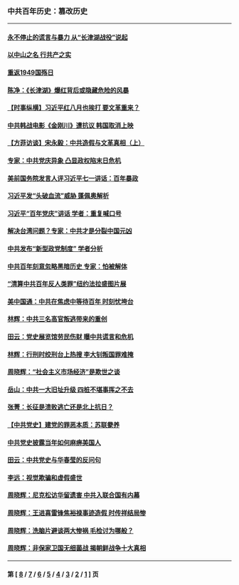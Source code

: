 ### 中共百年历史：篡改历史
---
#### [永不停止的谎言与暴力 从“长津湖战役”说起](../../pages/nf1176115/n13494094.md?03100430) 
#### [以中山之名 行共产之实](../../pages/nf1176115/n13346437.md?03100430) 
#### [重返1949国殇日](../../pages/nf1176115/n13346372.md?03100430) 
#### [陈净：《长津湖》爆红背后或隐藏危险的风暴](../../pages/nf1176115/n13314364.md?03100430) 
#### [【时事纵横】习近平红八月也挨打 要文革重来？](../../pages/nf1176115/n13231393.md?03100430) 
#### [中共韩战电影《金刚川》遭抗议 韩国取消上映](../../pages/nf1176115/n13219114.md?03100430) 
#### [【方菲访谈】宋永毅：中共造假与文革真相（上）](../../pages/nf1176115/n13200760.md?03100430) 
#### [专家：中共党庆异象 凸显政权陷末日危机](../../pages/nf1176115/n13067084.md?03100430) 
#### [美前国务院发言人评习近平七一讲话：百年暴政](../../pages/nf1176115/n13066986.md?03100430) 
#### [习近平发“头破血流”威胁 蓬佩奥解析](../../pages/nf1176115/n13063604.md?03100430) 
#### [习近平“百年党庆”讲话 学者：重复喊口号](../../pages/nf1176115/n13061411.md?03100430) 
#### [解决台湾问题？专家：中共才是分裂中国元凶](../../pages/nf1176115/n13060811.md?03100430) 
#### [中共发布“新型政党制度” 学者分析](../../pages/nf1176115/n13056354.md?03100430) 
#### [中共百年刻意忽略黑暗历史 专家：怕被解体](../../pages/nf1176115/n13056056.md?03100430) 
#### [“清算中共百年反人类罪”纽约法拉盛图片展](../../pages/nf1176115/n13052220.md?03100430) 
#### [美中国通：中共在焦虑中等待百年 时刻忧垮台](../../pages/nf1176115/n13048820.md?03100430) 
#### [林辉：中共三名高官叛逃带来的重创](../../pages/nf1176115/n13035206.md?03100430) 
#### [田云：党史展览馆劳民伤财 曝中共谎言和危机](../../pages/nf1176115/n13033900.md?03100430) 
#### [林辉：行刑时绞刑台上热搜 李大钊叛国罪难掩](../../pages/nf1176115/n13031965.md?03100430) 
#### [周晓辉：“社会主义市场经济”是欺世之谈](../../pages/nf1176115/n13024090.md?03100430) 
#### [岳山：中共一大旧址升级 四桩不堪事挥之不去](../../pages/nf1176115/n13021697.md?03100430) 
#### [张菁：长征是溃败逃亡还是北上抗日？](../../pages/nf1176115/n13020585.md?03100430) 
#### [【中共党史】建党的罪恶本质：苏联豢养](../../pages/nf1176115/n13011888.md?03100430) 
#### [中共党史披露当年如何麻痹美国人](../../pages/nf1176115/n12966400.md?03100430) 
#### [田云：中共党史与华春莹的反问句](../../pages/nf1176115/n12765178.md?03100430) 
#### [李远：视觉欺骗和虚假盛世](../../pages/nf1176115/n12993376.md?03100430) 
#### [周晓辉：尼克松访华留遗害 中共入联合国有内幕](../../pages/nf1176115/n12991422.md?03100430) 
#### [周晓辉：王进喜雷锋焦裕禄事迹造假 时传祥结局惨](../../pages/nf1176115/n12985497.md?03100430) 
#### [周晓辉：洗脑片避谈两大惨祸 毛检讨为哪般？](../../pages/nf1176115/n12971285.md?03100430) 
#### [周晓辉：非保家卫国无细菌战 揭朝鲜战争十大真相](../../pages/nf1176115/n12954161.md?03100430) 

---
#### 第 [ [8](./8.md?03100430) / [7](./7.md?03100430) / [6](./6.md?03100430) / [5](./5.md?03100430) / [4](./4.md?03100430) / [3](./3.md?03100430) / [2](./2.md?03100430) / [1](./1.md?03100430) ] 页

